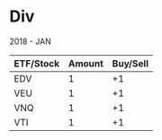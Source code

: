 Div
======

2018 - JAN

| ETF/Stock | Amount   | Buy/Sell | 
|-----------|----------|----------|
| EDV       | 1        | +1       | 
| VEU       | 1        | +1       | 
| VNQ       | 1        | +1       | 
| VTI       | 1        | +1       | 
